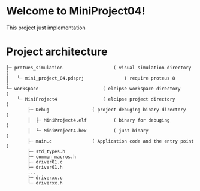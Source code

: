 # Welcome to MiniProject04!
This project just implementation 

# Project architecture

    ├─ protues_simulation					( visual simulation directory			)
    │   └─ mini_project_04.pdsprj				( require proteus 8          			)
    └─ workspace 						( elcipse workspace directory			)
		└─ MiniProject4 				( elcipse project directory  			)
			├─ Debug				( project debuging binary directory		)
			│  ├─ MiniProject4.elf 			( binary for debuging        			)
			│  └─ MiniProject4.hex 			( just binary                			)
			├─ main.c 				( Application code and the entry point		)
			├─ std_types.h
			├─ common_macros.h
			├─ driver01.c
			├─ driver01.h
			...
			├─ driverxx.c
			└─ driverxx.h

